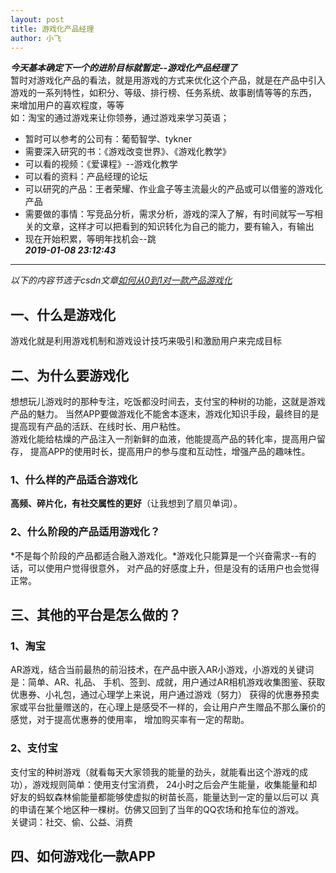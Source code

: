 ```yaml
---
layout: post
title: 游戏化产品经理
author: 小飞
---
```

***今天基本确定下一个的进阶目标就暂定--游戏化产品经理了***  
暂时对游戏化产品的看法，就是用游戏的方式来优化这个产品，就是在产品中引入游戏的一系列特性，如积分、等级、排行榜、任务系统、故事剧情等等的东西，
来增加用户的喜欢程度，等等    
如：淘宝的通过游戏来让你领券，通过游戏来学习英语；  
- 暂时可以参考的公司有：葡萄智学、tykner  
- 需要深入研究的书：《游戏改变世界》、《游戏化教学》  
- 可以看的视频：《爱课程》--游戏化教学  
- 可以看的资料：产品经理的论坛   
- 可以研究的产品：王者荣耀、作业盒子等主流最火的产品或可以借鉴的游戏化产品    
- 需要做的事情：写竞品分析，需求分析，游戏的深入了解，有时间就写一写相关的文章，这样才可以把看到的知识转化为自己的能力，要有输入，有输出  
- 现在开始积累，等明年找机会--跳  
***2019-01-08 23:12:43***   
----   
*以下的内容节选于csdn文章[如何从0到1对一款产品游戏化](https://blog.csdn.net/k7Jz78GeJJ/article/details/78921731)*
## 一、什么是游戏化
游戏化就是利用游戏机制和游戏设计技巧来吸引和激励用户来完成目标
## 二、为什么要游戏化
想想玩儿游戏时的那种专注，吃饭都没时间去，支付宝的种树的功能，这就是游戏产品的魅力。
当然APP要做游戏化不能舍本逐末，游戏化知识手段，最终目的是提高现有产品的活跃、在线时长、用户粘性。  
游戏化能给枯燥的产品注入一剂新鲜的血液，他能提高产品的转化率，提高用户留存，
提高APP的使用时长，提高用户的参与度和互动性，增强产品的趣味性。
### 1、什么样的产品适合游戏化
**高频、碎片化，有社交属性的更好**（让我想到了扇贝单词）。
### 2、什么阶段的产品适用游戏化？
*不是每个阶段的产品都适合融入游戏化。*游戏化只能算是一个兴奋需求--有的话，可以使用户觉得很意外，
对产品的好感度上升，但是没有的话用户也会觉得正常。
## 三、其他的平台是怎么做的？
### 1、淘宝
AR游戏，结合当前最热的前沿技术，在产品中嵌入AR小游戏，小游戏的关键词是：简单、AR、礼品、
手机、签到、成就，用户通过AR相机游戏收集图鉴、获取优惠券、小礼包，通过心理学上来说，用户通过游戏（努力）
获得的优惠券预卖家或平台批量赠送的，在心理上是感受不一样的，会让用户产生赠品不那么廉价的感觉，对于提高优惠券的使用率，
增加购买率有一定的帮助。
### 2、支付宝
支付宝的种树游戏（就看每天大家领我的能量的劲头，就能看出这个游戏的成功），游戏规则简单：使用支付宝消费，
24小时之后会产生能量，收集能量和却好友的蚂蚁森林偷能量都能够使虚拟的树苗长高，能量达到一定的量以后可以
真的申请在某个地区种一棵树。仿佛又回到了当年的QQ农场和抢车位的游戏。  
关键词：社交、偷、公益、消费  
## 四、如何游戏化一款APP
